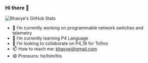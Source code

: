 ### Hi there 👋

![Bhavye's GitHub Stats](https://github-readme-stats.vercel.app/api?username=bhavyejain&show_icons=true&count-private=true&theme=great-gatsby)


- 🔭 I’m currently working on programmable network switches and telemetry
- 🌱 I’m currently learning P4 Language
- 👯 I’m looking to collaborate on P4_16 for Tofino
- 📫 How to reach me: bhavyej@gmail.com
- 😄 Pronouns: he/him/his

<!--
**bhavyejain/bhavyejain** is a ✨ _special_ ✨ repository because its `README.md` (this file) appears on your GitHub profile.

Here are some ideas to get you started:

- 🤔 I’m looking for help with ...
- 💬 Ask me about

- ⚡ Fun fact: ...
-->
